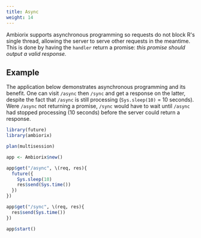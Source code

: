 ```yaml
---
title: Async
weight: 14
---
```


Ambiorix supports asynchronous programming so requests do not block R's single thread, allowing the server to serve other requests in the meantime. This is done by having the `handler` return a promise: _this promise should output a valid response._

## Example

The application below demonstrates asynchronous programming and its benefit. One can visit `/async` then `/sync` and get a response on the latter, despite the fact that `/async` is still processing (`Sys.sleep(10)` = 10 seconds). Were `/async` not returning a promise, `/sync` would have to wait until `/async` had stopped processing (10 seconds) before the server could return a response.

```r
library(future)
library(ambiorix)

plan(multisession)

app <- Ambiorix$new()

app$get("/async", \(req, res){
  future({
    Sys.sleep(10)
    res$send(Sys.time())
  })
})

app$get("/sync", \(req, res){
  res$send(Sys.time())
})

app$start()
```
